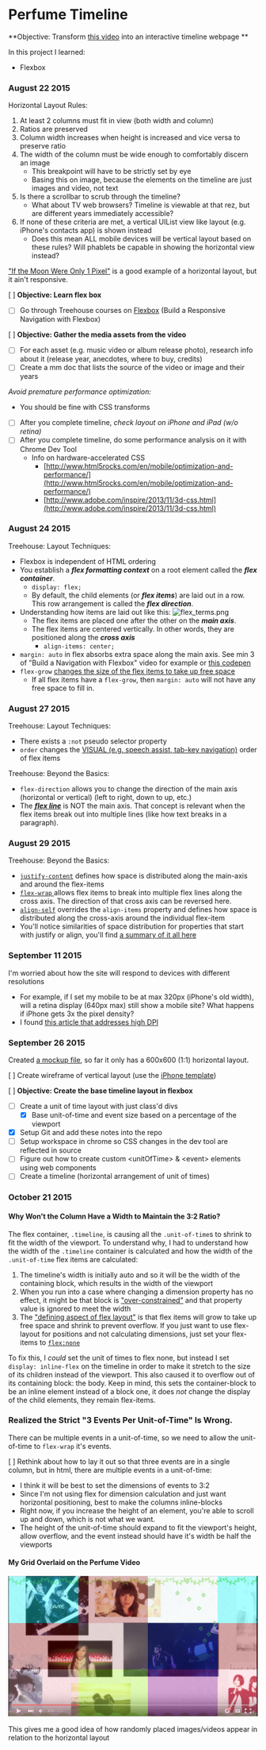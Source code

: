 Perfume Timeline
====

**Objective: Transform [this video](https://www.youtube.com/watch?v=iJoFOqoIEv0) into an interactive timeline webpage **

In this project I learned:

* Flexbox

### August 22 2015 ### 

Horizontal Layout Rules:

1. At least 2 columns must fit in view (both width and column)
2.  Ratios are preserved
3.  Column width increases when height is increased and vice versa to preserve ratio
4.  The width of the column must be wide enough to comfortably discern an image
	* This breakpoint will have to be strictly set by eye
	* Basing this on image, because the elements on the timeline are just images and video, not text
5. Is there a scrollbar to scrub through the timeline?
	* What about TV web browsers? Timeline is viewable at that rez, but are different years immediately accessible?
6.  If none of these criteria are met, a vertical UIList view like layout (e.g. iPhone's contacts app) is shown instead
	* Does this mean ALL mobile devices will be vertical layout based on these rules? Will phablets be capable in showing the horizontal view instead?

["If the Moon Were Only 1 Pixel"](http://joshworth.com/dev/pixelspace/pixelspace_solarsystem.html) is a good example of a horizontal layout, but it ain't responsive. 

[ ] **Objective: Learn flex box**

* [ ] Go through Treehouse courses on [Flexbox](http://teamtreehouse.com/library/q:flexbox) (Build a Responsive Navigation with Flexbox)


[ ] **Objective: Gather the media assets from the video**

* [ ] For each asset (e.g. music video or album release photo), research info about it (release year, anecdotes, where to buy, credits)
* [ ] Create a mm doc that lists the source of the video or image and their years

_Avoid premature performance optimization:_

* You should be fine with CSS transforms
* [ ] After you complete timeline, _check layout on iPhone and iPad (w/o retina)_
* [ ] After you complete timeline, do some performance analysis on it with Chrome Dev Tool
	* Info on hardware-accelerated CSS
		* [http://www.html5rocks.com/en/mobile/optimization-and-performance/](http://www.html5rocks.com/en/mobile/optimization-and-performance/)
		* [http://www.adobe.com/inspire/2013/11/3d-css.html](http://www.adobe.com/inspire/2013/11/3d-css.html)

### August 24 2015 ###

Treehouse: Layout Techniques:

* Flexbox is independent of HTML ordering
* You establish a _**flex formatting context**_ on a root element called the _**flex container**_.
	* `display: flex;`
	* By default, the child elements (or _**flex items**_) are laid out in a row. This row arrangement is called the _**flex direction**_.
* Understanding how items are laid out like this: ![flex_terms.png](https://developer.mozilla.org/files/3739/flex_terms.png)
	* The flex items are placed one after the other on the _**main axis**_.
	* The flex items are centered vertically. In other words, they are positioned along the _**cross axis**_
		* `align-items: center;`
* `margin: auto` in flex absorbs extra space along the main axis. See min 3 of "Build a Navigation with Flexbox" video for example or [this codepen](http://codepen.io/goerk/pen/uFkny)
* `flex-grow` [changes the size of the flex items to take up free space](http://www.w3.org/TR/css3-flexbox/#flex-grow-factor)
	* If all flex items have a `flex-grow`, then `margin: auto` will not have any free space to fill in.

### August 27 2015 ###

Treehouse: Layout Techniques:

* There exists a `:not` pseudo selector property
* `order` changes the [VISUAL (e.g. speech assist, tab-key navigation)](http://www.w3.org/TR/css-flexbox-1/#order-accessibility) order of flex items

Treehouse: Beyond the Basics:

* `flex-direction` allows you to change the direction of the main axis (horizontal or vertical) (left to right, down to up, etc.)
* The [_**flex line**_](http://www.w3.org/TR/css-flexbox-1/#flex-lines) is NOT the main axis. That concept is relevant when the flex items break out into multiple lines (like how text breaks in a paragraph).

### August 29 2015 ###

Treehouse: Beyond the Basics:

* [`justify-content`](http://dev.w3.org/csswg/css3-flexbox/#justify-content-property) defines how space is distributed along the main-axis and around the flex-items
* [`flex-wrap` ](https://drafts.csswg.org/css-flexbox-1/#flex-wrap-property)allows flex items to break into multiple flex lines along the cross axis. The direction of that cross axis can be reversed here.
* [`align-self`](https://drafts.csswg.org/css-align/#align-self-property) overrides the `align-items` property and defines how space is distributed along the cross-axis around the individual flex-item
* You'll notice similarities of space distribution for properties that start with justify or align, you'll find [a summary of it all here](https://drafts.csswg.org/css-align/#overview)


### September 11 2015 ###

I'm worried about how the site will respond to devices with different resolutions

* For example, if I set my mobile to be at max 320px (iPhone's old width), will a retina display (640px max) still show a mobile site? What happens if iPhone gets 3x the pixel density?
* I found [this article that addresses high DPI](http://www.html5rocks.com/en/mobile/high-dpi/)

### September 26 2015 ###

Created [a mockup file](Non-code%20Project%20files/Mockups.sketch), so far it only has a 600x600 (1:1) horizontal layout.

[ ] Create wireframe of vertical layout (use the [iPhone template](Non-code%20Project%20files/Minimal-iPhone-Flat.sketch))

[ ] **Objective: Create the base timeline layout in flexbox**

* [ ] Create a unit of time layout with just class'd divs
	* [X] Base unit-of-time and event size based on a percentage of the viewport
* [X] Setup Git and add these notes into the repo
* [ ] Setup workspace in chrome so CSS changes in the dev tool are reflected in source
* [ ] Figure out how to create custom \<unitOfTime> & \<event> elements using web components
* [ ] Create a timeline (horizontal arrangement of unit of times) 

### October 21 2015 ###

#### Why Won't the Column Have a Width to Maintain the 3:2 Ratio? ####
The flex container, `.timeline`,  is causing all the `.unit-of-time`s to shrink to fit the width of the viewport. To understand why, I had to understand how the width of the `.timeline` container is calculated and how the width of the `.unit-of-time` flex items are calculated:

1. The timeline's width is initially auto and so it will be the width of the containing block, which results in the width of the viewport
2. When you run into a case where changing a dimension property has no effect, it might be that block is ["over-constrained"](http://www.w3.org/TR/CSS21/visudet.html#blockwidth) and that property value is ignored to meet the width 
3. The ["defining aspect of flex layout"](http://www.w3.org/TR/css3-flexbox/#flex-property) is that flex items will grow to take up free space and shrink to prevent overflow. If you just want to use flex-layout for positions and not calculating dimensions,  just set your flex-items to [`flex:none`](http://www.w3.org/TR/css3-flexbox/#flex-initial)

To fix this, I _could_ set the unit of times to flex none, but instead I set `display: inline-flex` on the timeline in order to make it stretch to the size of its children instead of the viewport.  This also caused it to overflow out of its containing block: the body. Keep in mind, this sets the container-block to be an inline element instead of a block one, it does _not_ change the display of the child elements, they remain flex-items.

### Realized the Strict "3 Events Per Unit-of-Time" Is Wrong. ###
There can be multiple events in a unit-of-time, so we need to allow the unit-of-time to `flex-wrap` it's events. 

[ ] Rethink about how to lay it out so that three events are in a single column, but in html, there are multiple events in a unit-of-time: 

* I think it will be best to set the dimensions of events to 3:2
* Since I'm not using flex for dimension calculation and just want horizontal positioning, best to make the columns inline-blocks
* Right now, if you increase the height of an element, you're able to scroll up and down, which is not what we want.
* The height of the unit-of-time should expand to fit the viewport's height, allow overflow, and the event instead should have it's width be half the viewports

#### My Grid Overlaid on the Perfume Video ####

![Grid Overlaying Video](Non-code%20Project%20files/Grid%20Overlaying%20Video.jpg)

This gives me a good idea of how randomly placed images/videos appear in relation to the horizontal layout




